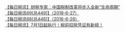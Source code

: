   
[【每日税讯】财税专家：中国税制改革将步入全新“生命周期”](http://www.dianyue.me/archives/148/8bte7idkao217zou/)  
[【每日税讯69(总449)】（2018-6-27）](http://www.dianyue.me/archives/290/m8aisw2l0jhf5bka/)  
[【每日税讯68(总448)】（2018-6-26）](http://www.dianyue.me/archives/287/sb5vzpu12vfdi8bl/)  
[【每日税讯】7月1日起执行！税前扣除凭证有新规！](http://www.dianyue.me/archives/201/p8bc11vxqugol6mg/)